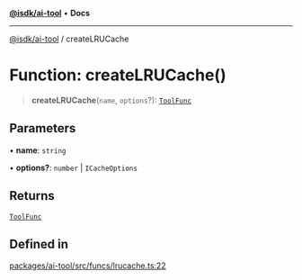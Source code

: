 [**@isdk/ai-tool**](../README.md) • **Docs**

***

[@isdk/ai-tool](../globals.md) / createLRUCache

# Function: createLRUCache()

> **createLRUCache**(`name`, `options`?): [`ToolFunc`](../classes/ToolFunc.md)

## Parameters

• **name**: `string`

• **options?**: `number` \| `ICacheOptions`

## Returns

[`ToolFunc`](../classes/ToolFunc.md)

## Defined in

[packages/ai-tool/src/funcs/lrucache.ts:22](https://github.com/isdk/ai-tool.js/blob/e324043799402aa2caa41711a9168487ab85c166/src/funcs/lrucache.ts#L22)
